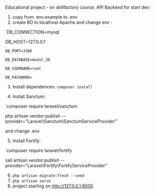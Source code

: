 Educational project - on skillfactory course.
API Backend
for start dev:
1) copy from .env.example to .env
2) create BD to localhost Apache and change env :

`DB_CONNECTION=mysql

DB_HOST=127.0.0.1`

`DB_PORT=3306`

`DB_DATABASE=modul_38`

`DB_USERNAME=root`

`DB_PASSWORD=`

3) Install dependences: `composer install`

4) Install Sanctum:

`composer require laravel/sanctum

php artisan vendor:publish --provider="Laravel\Sanctum\SanctumServiceProvider"`

and change .env

5) Install Fortify:

`composer require laravel/fortify

sail artisan vendor:publish --provider="Laravel\Fortify\FortifyServiceProvider"`

6) `php artisan migrate:fresh --seed`
7) `php artisan serve` 
8) project starting on http://127.0.0.1:8000